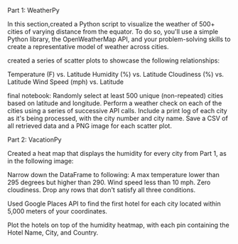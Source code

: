 Part 1: WeatherPy

In this section,created a Python script to visualize the weather of 500+ cities of varying distance from the equator. To do so, you'll use a simple Python library, the OpenWeatherMap API, and your problem-solving skills to create a representative model of weather across cities.

created a series of scatter plots to showcase the following relationships:

Temperature (F) vs. Latitude
Humidity (%) vs. Latitude
Cloudiness (%) vs. Latitude
Wind Speed (mph) vs. Latitude

final notebook:
Randomly select at least 500 unique (non-repeated) cities based on latitude and longitude.
Perform a weather check on each of the cities using a series of successive API calls.
Include a print log of each city as it's being processed, with the city number and city name.
Save a CSV of all retrieved data and a PNG image for each scatter plot.


Part 2: VacationPy

Created a heat map that displays the humidity for every city from Part 1, as in the following image:

Narrow down the DataFrame to following:
A max temperature lower than 295 degrees but higher than 290.
Wind speed less than 10 mph.
Zero cloudiness.
Drop any rows that don't satisfy all three conditions.


Used Google Places API to find the first hotel for each city located within 5,000 meters of your coordinates.

Plot the hotels on top of the humidity heatmap, with each pin containing the Hotel Name, City, and Country.
